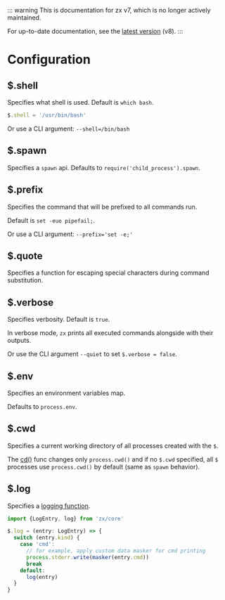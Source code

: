 ::: warning
This is documentation for zx v7, which is no longer actively maintained.

For up-to-date documentation, see the [latest version](/api) (v8).
:::

# Configuration

## $.shell

Specifies what shell is used. Default is `which bash`.

```js
$.shell = '/usr/bin/bash'
```

Or use a CLI argument: `--shell=/bin/bash`

## $.spawn

Specifies a `spawn` api. Defaults to `require('child_process').spawn`.

## $.prefix

Specifies the command that will be prefixed to all commands run.

Default is `set -euo pipefail;`.

Or use a CLI argument: `--prefix='set -e;'`

## $.quote

Specifies a function for escaping special characters during
command substitution.

## $.verbose

Specifies verbosity. Default is `true`.

In verbose mode, `zx` prints all executed commands alongside with their
outputs.

Or use the CLI argument `--quiet` to set `$.verbose = false`.

## $.env

Specifies an environment variables map.

Defaults to `process.env`.

## $.cwd

Specifies a current working directory of all processes created with the `$`.

The [cd()](#cd) func changes only `process.cwd()` and if no `$.cwd` specified,
all `$` processes use `process.cwd()` by default (same as `spawn` behavior).

## $.log

Specifies a [logging function](src/core.ts).

```ts
import {LogEntry, log} from 'zx/core'

$.log = (entry: LogEntry) => {
  switch (entry.kind) {
    case 'cmd':
      // for example, apply custom data masker for cmd printing
      process.stderr.write(masker(entry.cmd))
      break
    default:
      log(entry)
  }
}
```
